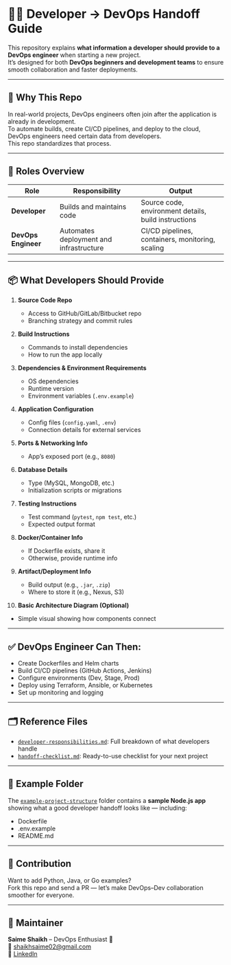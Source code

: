 # 🧑‍💻 Developer → DevOps Handoff Guide

This repository explains **what information a developer should provide to a DevOps engineer** when starting a new project.  
It’s designed for both **DevOps beginners and development teams** to ensure smooth collaboration and faster deployments.

---

## 🚀 Why This Repo
In real-world projects, DevOps engineers often join after the application is already in development.  
To automate builds, create CI/CD pipelines, and deploy to the cloud, DevOps engineers need certain data from developers.  
This repo standardizes that process.

---

## 🧩 Roles Overview

| Role | Responsibility | Output |
|------|----------------|--------|
| **Developer** | Builds and maintains code | Source code, environment details, build instructions |
| **DevOps Engineer** | Automates deployment and infrastructure | CI/CD pipelines, containers, monitoring, scaling |

---

## 📦 What Developers Should Provide

1. **Source Code Repo**  
   - Access to GitHub/GitLab/Bitbucket repo  
   - Branching strategy and commit rules  

2. **Build Instructions**  
   - Commands to install dependencies  
   - How to run the app locally  

3. **Dependencies & Environment Requirements**  
   - OS dependencies  
   - Runtime version  
   - Environment variables (`.env.example`)  

4. **Application Configuration**  
   - Config files (`config.yaml`, `.env`)  
   - Connection details for external services  

5. **Ports & Networking Info**  
   - App’s exposed port (e.g., `8080`)  

6. **Database Details**  
   - Type (MySQL, MongoDB, etc.)  
   - Initialization scripts or migrations  

7. **Testing Instructions**  
   - Test command (`pytest`, `npm test`, etc.)  
   - Expected output format  

8. **Docker/Container Info**  
   - If Dockerfile exists, share it  
   - Otherwise, provide runtime info  

9. **Artifact/Deployment Info**  
   - Build output (e.g., `.jar`, `.zip`)  
   - Where to store it (e.g., Nexus, S3)  

10. **Basic Architecture Diagram (Optional)**  
   - Simple visual showing how components connect  

---

## ✅ DevOps Engineer Can Then:
- Create Dockerfiles and Helm charts  
- Build CI/CD pipelines (GitHub Actions, Jenkins)  
- Configure environments (Dev, Stage, Prod)  
- Deploy using Terraform, Ansible, or Kubernetes  
- Set up monitoring and logging  

---

## 🗂️ Reference Files
- [`developer-responsibilities.md`](./developer-responsibilities.md): Full breakdown of what developers handle  
- [`handoff-checklist.md`](./handoff-checklist.md): Ready-to-use checklist for your next project  

---

## 🧰 Example Folder
The [`example-project-structure`](./example-project-structure/) folder contains a **sample Node.js app** showing what a good developer handoff looks like — including:
- Dockerfile
- .env.example
- README.md

---

## 💬 Contribution
Want to add Python, Java, or Go examples?  
Fork this repo and send a PR — let’s make DevOps–Dev collaboration smoother for everyone.

---

## 🧠 Maintainer
**Saime Shaikh** – DevOps Enthusiast 💙  
📧 shaikhsaime02@gmail.com  
🔗 [LinkedIn](https://www.linkedin.com/in/saime-shaikh)
